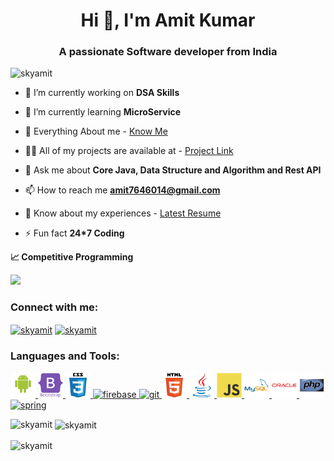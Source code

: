 <h1 align="center">Hi 👋, I'm Amit Kumar</h1>
<h3 align="center">A passionate Software developer from India</h3>

<p align="left"> <img src="https://komarev.com/ghpvc/?username=skyamit&label=Profile%20views&color=0e75b6&style=flat" alt="skyamit" /> </p>

- 🔭 I’m currently working on **DSA Skills**

- 🌱 I’m currently learning **MicroService**

- 📄 Everything About me - <a href="https://skyamit.github.io/Amit-sResume/">Know Me</a>

- 👨‍💻 All of my projects are available at - <a href="https://github.com/skyamit?tab=repositories">Project Link</a>

- 💬 Ask me about **Core Java, Data Structure and Algorithm and Rest API**

- 📫 How to reach me **amit7646014@gmail.com**

- 📄 Know about my experiences - <a href="https://drive.google.com/file/d/10QhR0LydlVKhEjf-f-ypsWrrSF5b3nAf/view">Latest Resume</a>

- ⚡ Fun fact **24*7 Coding**

<b>&#128200; Competitive Programming</b>
<p float="left">
<img height="273em" src="https://leetcard.jacoblin.cool/skyamit?theme=light&font=Karma&ext=contest" />
</p>

<h3 align="left">Connect with me:</h3>
<p align="left">
<a href="https://linkedin.com/in/skyamit" target="blank"><img align="center" src="https://raw.githubusercontent.com/rahuldkjain/github-profile-readme-generator/master/src/images/icons/Social/linked-in-alt.svg" alt="skyamit" height="30" width="40" /></a>
<a href="https://www.leetcode.com/skyamit" target="blank"><img align="center" src="https://raw.githubusercontent.com/rahuldkjain/github-profile-readme-generator/master/src/images/icons/Social/leet-code.svg" alt="skyamit" height="30" width="40" /></a>
</p>

<h3 align="left">Languages and Tools:</h3>
<p align="left"> <a href="https://developer.android.com" target="_blank" rel="noreferrer"> <img src="https://raw.githubusercontent.com/devicons/devicon/master/icons/android/android-original-wordmark.svg" alt="android" width="40" height="40"/> </a> <a href="https://getbootstrap.com" target="_blank" rel="noreferrer"> <img src="https://raw.githubusercontent.com/devicons/devicon/master/icons/bootstrap/bootstrap-plain-wordmark.svg" alt="bootstrap" width="40" height="40"/> </a> <a href="https://www.w3schools.com/css/" target="_blank" rel="noreferrer"> <img src="https://raw.githubusercontent.com/devicons/devicon/master/icons/css3/css3-original-wordmark.svg" alt="css3" width="40" height="40"/> </a> <a href="https://firebase.google.com/" target="_blank" rel="noreferrer"> <img src="https://www.vectorlogo.zone/logos/firebase/firebase-icon.svg" alt="firebase" width="40" height="40"/> </a> <a href="https://git-scm.com/" target="_blank" rel="noreferrer"> <img src="https://www.vectorlogo.zone/logos/git-scm/git-scm-icon.svg" alt="git" width="40" height="40"/> </a> <a href="https://www.w3.org/html/" target="_blank" rel="noreferrer"> <img src="https://raw.githubusercontent.com/devicons/devicon/master/icons/html5/html5-original-wordmark.svg" alt="html5" width="40" height="40"/> </a> <a href="https://www.java.com" target="_blank" rel="noreferrer"> <img src="https://raw.githubusercontent.com/devicons/devicon/master/icons/java/java-original.svg" alt="java" width="40" height="40"/> </a> <a href="https://developer.mozilla.org/en-US/docs/Web/JavaScript" target="_blank" rel="noreferrer"> <img src="https://raw.githubusercontent.com/devicons/devicon/master/icons/javascript/javascript-original.svg" alt="javascript" width="40" height="40"/> </a> <a href="https://www.mysql.com/" target="_blank" rel="noreferrer"> <img src="https://raw.githubusercontent.com/devicons/devicon/master/icons/mysql/mysql-original-wordmark.svg" alt="mysql" width="40" height="40"/> </a> <a href="https://www.oracle.com/" target="_blank" rel="noreferrer"> <img src="https://raw.githubusercontent.com/devicons/devicon/master/icons/oracle/oracle-original.svg" alt="oracle" width="40" height="40"/> </a> <a href="https://www.php.net" target="_blank" rel="noreferrer"> <img src="https://raw.githubusercontent.com/devicons/devicon/master/icons/php/php-original.svg" alt="php" width="40" height="40"/> </a> <a href="https://spring.io/" target="_blank" rel="noreferrer"> <img src="https://www.vectorlogo.zone/logos/springio/springio-icon.svg" alt="spring" width="40" height="40"/> </a> </p>

<p><img align="left" src="https://github-readme-stats.vercel.app/api/top-langs?username=skyamit&show_icons=true&locale=en&layout=compact" alt="skyamit" /></p>

<p>&nbsp;<img align="center" src="https://github-readme-stats.vercel.app/api?username=skyamit&show_icons=true&locale=en" alt="skyamit" /></p>

<p><img align="center" src="https://github-readme-streak-stats.herokuapp.com/?user=skyamit&" alt="skyamit" /></p>
